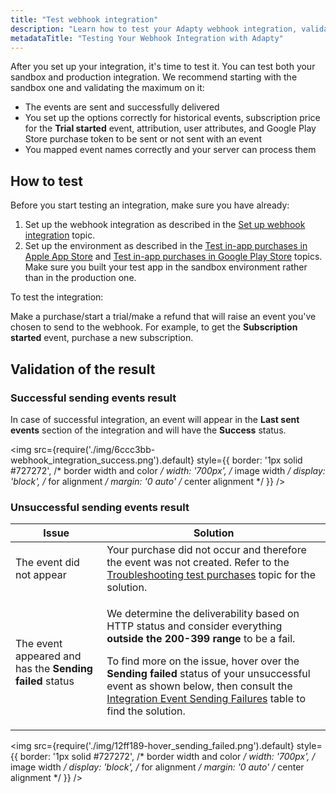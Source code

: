```yaml
---
title: "Test webhook integration"
description: "Learn how to test your Adapty webhook integration, validate event delivery, and ensure correct setup for historical events, subscriptions, and more"
metadataTitle: "Testing Your Webhook Integration with Adapty"
---
```


After you set up your integration, it's time to test it. You can test both your sandbox and production integration. We recommend starting with the sandbox one and validating the maximum on it:

- The events are sent and successfully delivered 
- You set up the options correctly for historical events, subscription price for the **Trial started** event, attribution, user attributes, and Google Play Store purchase token to be sent or not sent with an event
- You mapped event names correctly and your server can process them

## How to test

Before you start testing an integration, make sure you have already:

1. Set up the webhook integration as described in the [Set up webhook integration](set-up-webhook-integration) topic.
2. Set up the environment as described in the [Test in-app purchases in Apple App Store](testing-purchases-ios) and [Test in-app purchases in Google Play Store](testing-on-android) topics. Make sure you built your test app in the sandbox environment rather than in the production one.

To test the integration:

Make a purchase/start a trial/make a refund that will raise an event you've chosen to send to the webhook. For example, to get the **Subscription started** event, purchase a new subscription.

## Validation of the result

### Successful sending events result

In case of successful integration, an event will appear in the **Last sent events** section of the integration and will have the **Success** status. 


<img
  src={require('./img/6ccc3bb-webhook_integration_success.png').default}
  style={{
    border: '1px solid #727272', /* border width and color */
    width: '700px', /* image width */
    display: 'block', /* for alignment */
    margin: '0 auto' /* center alignment */
  }}
/>





### Unsuccessful sending events result

| Issue | Solution |
|-----|--------|
| The event did not appear | Your purchase did not occur and therefore the event was not created. Refer to the [Troubleshooting test purchases](troubleshooting-test-purchases) topic for the solution. |
| The event appeared and has the **Sending failed** status | <p>We determine the deliverability based on HTTP status and consider everything **outside the 200-399 range** to be a fail.</p><p>To find more on the issue, hover over the **Sending failed** status of your unsuccessful event as shown below, then consult the [Integration Event Sending Failures](sending_failed) table to find the solution.</p> |



<img
  src={require('./img/12ff189-hover_sending_failed.png').default}
  style={{
    border: '1px solid #727272', /* border width and color */
    width: '700px', /* image width */
    display: 'block', /* for alignment */
    margin: '0 auto' /* center alignment */
  }}
/>


